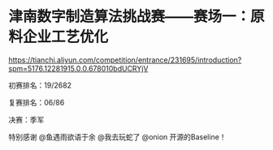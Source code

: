 # 津南数字制造算法挑战赛——赛场一：原料企业工艺优化

https://tianchi.aliyun.com/competition/entrance/231695/introduction?spm=5176.12281915.0.0.678010bdUCRYjV

初赛排名：19/2682

复赛排名：06/86

决赛：季军

特别感谢 @鱼遇雨欲语于余 @我去玩蛇了 @onion 开源的Baseline！
